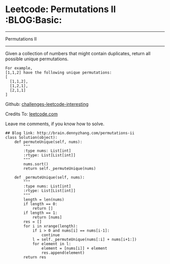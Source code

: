 # Leetcode: Permutations II     :BLOG:Basic:


---

Permutations II  

---

Given a collection of numbers that might contain duplicates, return all possible unique permutations.  

    For example,
    [1,1,2] have the following unique permutations:
    [
      [1,1,2],
      [1,2,1],
      [2,1,1]
    ]

Github: [challenges-leetcode-interesting](https://github.com/DennyZhang/challenges-leetcode-interesting/tree/master/permutations-ii)  

Credits To: [leetcode.com](https://leetcode.com/problems/permutations-ii/description/)  

Leave me comments, if you know how to solve.  

    ## Blog link: http://brain.dennyzhang.com/permutations-ii
    class Solution(object):
        def permuteUnique(self, nums):
            """
            :type nums: List[int]
            :rtype: List[List[int]]
            """
            nums.sort()
            return self._permuteUnique(nums)
    
        def _permuteUnique(self, nums):
            """
            :type nums: List[int]
            :rtype: List[List[int]]
            """
            length = len(nums)
            if length == 0:
                return []
            if length == 1:
                return [nums]
            res = []
            for i in xrange(length):
                if i > 0 and nums[i] == nums[i-1]:
                    continue
                l = self._permuteUnique(nums[:i] + nums[i+1:])
                for element in l:
                    element = [nums[i]] + element
                    res.append(element)
            return res